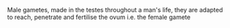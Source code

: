 Male gametes, made in the testes throughout a man's life, they are adapted to reach, penetrate and fertilise the ovum i.e. the female gamete